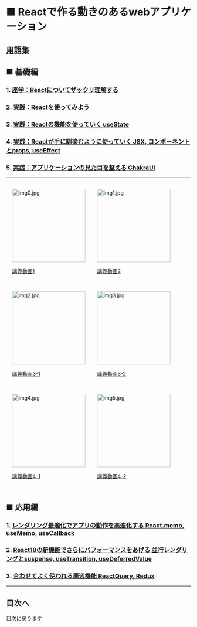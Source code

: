 # ■ Reactで作る動きのあるwebアプリケーション

## [用語集](words.md)

## ■ 基礎編

### 1. [座学：Reactについてザックリ理解する](01.md)

### 2. [実践：Reactを使ってみよう](02.md)

### 3. [実践：Reactの機能を使っていく useState](03.md)

### 4. [実践：Reactが手に馴染むように使っていく JSX, コンポーネントとprops, useEffect](04.md)

### 5. [実践：アプリケーションの見た目を整える ChakraUI](05.md)

---
<div style="display: flex;">
  <div style="padding: 1rem;">
    <a href="https://youtu.be/748f-V17cdc">
      <img src="https://i.gyazo.com/3c9b3de5d01c745216bef6217f4cdede.jp" width="200px" alt="img0.jpg" />
    </a>
    <a href="https://youtu.be/748f-V17cdc">
      <p>講義動画1</p>
    </a>
  </div>
  <div style="padding: 1rem;">
    <a href="https://youtu.be/1vM_Ds2-1hU">
      <img src="https://i.gyazo.com/0e8dae9474982ae711cd3c65fec9e84c.jp" width="200px" alt="img1.jpg" />
    </a>
    <a href="https://youtu.be/1vM_Ds2-1hU">
      <p>講義動画2</p>
    </a>
  </div>
</div>
<div style="display: flex;">
  <div style="padding: 1rem;">
    <a href="https://youtu.be/j6Aomz7HMUo">
      <img src="https://i.gyazo.com/8911af664c4f89b80fa92065a42bfa01.jp" width="200px" alt="img2.jpg" />
    </a>
    <a href="https://youtu.be/j6Aomz7HMUo">
      <p>講義動画3-1</p>
    </a>
  </div>
  <div style="padding: 1rem;">
    <a href="https://youtu.be/7mZufbIECXg">
      <img src="https://i.gyazo.com/fb5512c586c7fe51d1cd1cd7cff37d91.jp" width="200px" alt="img3.jpg" />
    </a>
    <a href="https://youtu.be/7mZufbIECXg">
      <p>講義動画3-2</p>
    </a>
  </div>
</div>
<div style="display: flex;">
  <div style="padding: 1rem;">
    <a href="https://youtu.be/ERJ9oh3u6Hk">
      <img src="https://i.gyazo.com/9506d4648c60781eb2053325158401f1.jp" width="200px" alt="img4.jpg" />
    </a>
    <a href="https://youtu.be/ERJ9oh3u6Hk">
      <p>講義動画4-1</p>
    </a>
  </div>
  <div style="padding: 1rem;">
    <a href="https://youtu.be/IwZtrRTf0CI">
      <img src="https://i.gyazo.com/809e0e572f2e5458e2eef4bd6233899e.jp" width="200px" alt="img5.jpg" />
    </a>
    <a href="https://youtu.be/IwZtrRTf0CI">
      <p>講義動画4-2</p>
    </a>
  </div>
</div>

## ■ 応用編

### 1. [レンダリング最適化でアプリの動作を高速化する React.memo, useMemo, useCallback](11.md)

### 2. [React18の新機能でさらにパフォーマンスをあげる 並行レンダリングとsuspense, useTransition, useDeferredValue](11.md)

### 3. [合わせてよく使われる周辺機能 ReactQuery, Redux](11.md)

---

## 目次へ

[目次](https://github.com/protoout/po-common/tree/main/lessons)に戻ります
